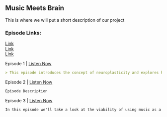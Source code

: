 ## Music Meets Brain

This is where we will put a short description of our project

### Episode Links:

[Link](./episode1.mp3)\
[Link](./episode2.mp3)\
[Link](./episode3.mp3)


Episode 1 | [Listen Now](./episode1.mp3)
```markdown
> This episode introduces the concept of neuroplasticity and explores how music is used in sensorimotor rehabilitation after stroke or traumatic brain injury.
```

Episode 2 | [Listen Now](./episode2.mp3)
```markdown
Episode Description
```

Episode 3 | [Listen Now](./episode3.mp3)
```markdown
In this episode we'll take a look at the viability of using music as a learning tool. We'll begin with an overview of some basic concepts, before taking a look at three significant research studies.
```
